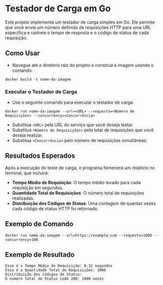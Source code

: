 # Testador de Carga em Go

Este projeto implementa um testador de carga simples em Go. Ele permite que você envie um número definido de requisições HTTP para uma URL específica e rastreie o tempo de resposta e o código de status de cada requisição.

## Como Usar
- Navegue até o diretório raiz do projeto e construa a imagem usando o comando:

```docker build -t nome-da-imagem```

### Executar o Testador de Carga

- Use o seguinte comando para executar o testador de carga:

```docker run nome-da-imagem --url=<URL> --requests=<Número de Requisições> --concurrency=<Concorrência>```

- Substitua `<URL>` pela URL do serviço que você deseja testar.
- Substitua `<Número de Requisições>` pelo total de requisições que você deseja realizar.
- Substitua `<Concorrência>` pelo número de requisições simultâneas.

## Resultados Esperados

Após a execução do teste de carga, o programa fornecerá um relatório no terminal, que incluirá:

- **Tempo Médio de Requisição**: O tempo médio levado para cada requisição em segundos.
- **Quantidade Total de Requisições**: O número total de requisições realizadas.
- **Distribuição dos Códigos de Status**: Uma contagem de quantas vezes cada código de status HTTP foi retornado.

## Exemplo de Comando

```docker run nome-da-imagem --url=https://example.com --requests=1000 --concurrency=100```

## Exemplo de Resultado

```
Esse é o Tempo Médio de Requisição: 0.31 segundos
Essa é a Quantidade Total de Requisições: 1000
Distribuição dos Códigos de Status:
O numero total de Status Code 200: 1000 vezes
```

